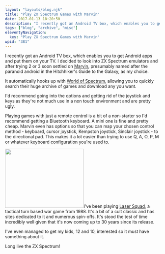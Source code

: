 ```yaml
---
layout: "layouts/blog.njk"
title: "Play ZX Spectrum Games with Marvin"
date: 2017-01-13 18:20:50
description: "I recently got an Android TV box, which enables you to get Android apps and put them on your TV"
tags: ["blog", "archive", "misc"]
eleventyNavigation:
  key: "Play ZX Spectrum Games with Marvin"
wpid: "381"
---
```


I recently got an Android TV box, which enables you to get Android apps and put them on your TV. I decided to look into ZX Spectrum emulators and after trying 2 or 3 soon settled on <a href="https://play.google.com/store/apps/details?id=cz.dejvice.rc.Marvin&amp;hl=en_GB" target="_blank">Marvin</a>, presumably named after the paranoid android in the Hitchhiker's Guide to the Galaxy, as my choice.

It automatically hooks up with <a href="https://www.worldofspectrum.org/" target="_blank">World of Spectrum</a>, allowing you to quickly search their huge archive of games and download any you want.

I'd recommend going into the options and getting rid of the joystick and keys as they're not much use in a non touch environment and are pretty ugly.

Playing games with just a remote control is a bit of a non-starter so I'd recommend getting a Bluetooth keyboard. A mini one is fine and pretty cheap. Marvin even has options so that you can map your chosen control method - keyboard, cursor joystick, Kempston joystick, Sinclair joystick - to the directional pad. This makes it a lot easier than trying to use Q, A, O, P, M or whatever keyboard configuration you're used to.

<a href="/img/2017/01/laser-squad.gif"><img class="size-full wp-image-382 alignright" src="/img/2017/01/laser-squad.gif" alt="" width="256" height="192" /></a>I've been playing <a href="https://www.worldofspectrum.org/infoseekid.cgi?id=0002813" target="_blank">Laser Squad</a>, a tactical turn based war game from 1988. It's a bit of a cult classic and has sites dedicated to it and numerous spin-offs. It's stood the test of time incredibly well given that it's now coming up to 30 years since its release.

I've even managed to get my kids, 12 and 10, interested so it must have something about it.

Long live the ZX Spectrum!
